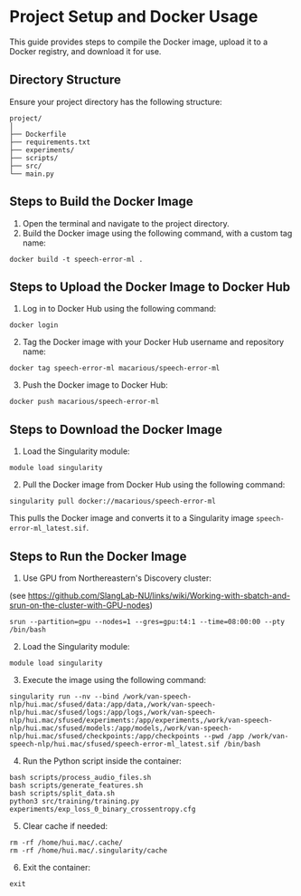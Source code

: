 # Project Setup and Docker Usage

This guide provides steps to compile the Docker image, upload it to a Docker registry, and download it for use.

## Directory Structure

Ensure your project directory has the following structure:

```
project/
│
├── Dockerfile
├── requirements.txt
├── experiments/
├── scripts/
├── src/
└── main.py
```

## Steps to Build the Docker Image

1. Open the terminal and navigate to the project directory.
2. Build the Docker image using the following command, with a custom tag name:

`docker build -t speech-error-ml .`

## Steps to Upload the Docker Image to Docker Hub

1. Log in to Docker Hub using the following command:

`docker login`

2. Tag the Docker image with your Docker Hub username and repository name:

`docker tag speech-error-ml macarious/speech-error-ml`

3. Push the Docker image to Docker Hub:

`docker push macarious/speech-error-ml`

## Steps to Download the Docker Image

1. Load the Singularity module:

`module load singularity`

2. Pull the Docker image from Docker Hub using the following command:

`singularity pull docker://macarious/speech-error-ml`

This pulls the Docker image and converts it to a Singularity image `speech-error-ml_latest.sif`.

## Steps to Run the Docker Image

1. Use GPU from Northereastern's Discovery cluster:

(see https://github.com/SlangLab-NU/links/wiki/Working-with-sbatch-and-srun-on-the-cluster-with-GPU-nodes)

`srun --partition=gpu --nodes=1 --gres=gpu:t4:1 --time=08:00:00 --pty /bin/bash`

2. Load the Singularity module:

`module load singularity`

3. Execute the image using the following command:

`singularity run --nv --bind /work/van-speech-nlp/hui.mac/sfused/data:/app/data,/work/van-speech-nlp/hui.mac/sfused/logs:/app/logs,/work/van-speech-nlp/hui.mac/sfused/experiments:/app/experiments,/work/van-speech-nlp/hui.mac/sfused/models:/app/models,/work/van-speech-nlp/hui.mac/sfused/checkpoints:/app/checkpoints --pwd /app /work/van-speech-nlp/hui.mac/sfused/speech-error-ml_latest.sif /bin/bash`

4. Run the Python script inside the container:

```
bash scripts/process_audio_files.sh
bash scripts/generate_features.sh
bash scripts/split_data.sh
python3 src/training/training.py experiments/exp_loss_0_binary_crossentropy.cfg
```

5. Clear cache if needed:

```
rm -rf /home/hui.mac/.cache/
rm -rf /home/hui.mac/.singularity/cache
```

6. Exit the container:

`exit`
